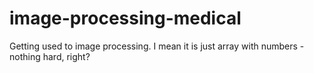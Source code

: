 # image-processing-medical

Getting used to image processing. I mean it is just array with numbers - nothing hard, right?
